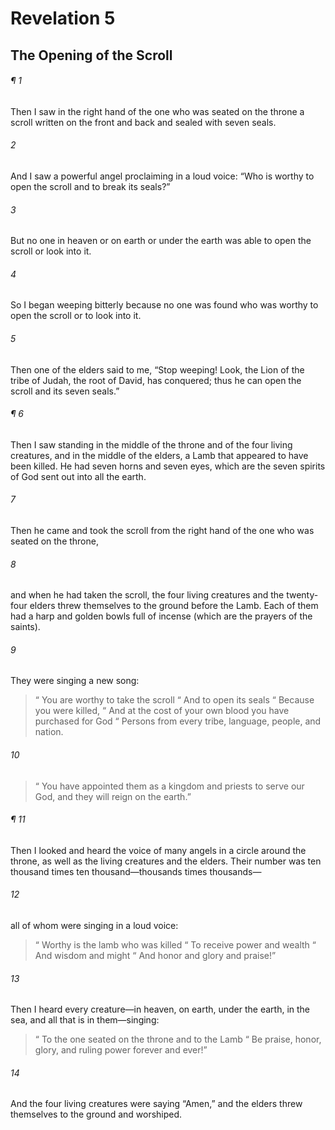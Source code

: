 # Revelation 5
## The Opening of the Scroll
###### ¶ 1
Then I saw in the right hand of the one who was seated on the throne a scroll written on the front and back and sealed with seven seals.
###### 2
And I saw a powerful angel proclaiming in a loud voice: “Who is worthy to open the scroll and to break its seals?”
###### 3
But no one in heaven or on earth or under the earth was able to open the scroll or look into it.
###### 4
So I began weeping bitterly because no one was found who was worthy to open the scroll or to look into it.
###### 5
Then one of the elders said to me, “Stop weeping! Look, the Lion of the tribe of Judah, the root of David, has conquered; thus he can open the scroll and its seven seals.”
###### ¶ 6
Then I saw standing in the middle of the throne and of the four living creatures, and in the middle of the elders, a Lamb that appeared to have been killed. He had seven horns and seven eyes, which are the seven spirits of God sent out into all the earth.
###### 7
Then he came and took the scroll from the right hand of the one who was seated on the throne,
###### 8
and when he had taken the scroll, the four living creatures and the twenty-four elders threw themselves to the ground before the Lamb. Each of them had a harp and golden bowls full of incense (which are the prayers of the saints).
###### 9
They were singing a new song:
>  “ You are worthy to take the scroll
>  “ And to open its seals
>  “ Because you were killed,
>  “ And at the cost of your own blood you have purchased for God
>  “ Persons from every tribe, language, people, and nation.
###### 10
>  “ You have appointed them as a kingdom and priests to serve our God, and they will reign on the earth.”
###### ¶ 11
Then I looked and heard the voice of many angels in a circle around the throne, as well as the living creatures and the elders. Their number was ten thousand times ten thousand—thousands times thousands—
###### 12
all of whom were singing in a loud voice:
>  “ Worthy is the lamb who was killed
>  “ To receive power and wealth
>  “ And wisdom and might
>  “ And honor and glory and praise!”
###### 13
Then I heard every creature—in heaven, on earth, under the earth, in the sea, and all that is in them—singing:
>  “ To the one seated on the throne and to the Lamb
>  “ Be praise, honor, glory, and ruling power forever and ever!”
###### 14
And the four living creatures were saying “Amen,” and the elders threw themselves to the ground and worshiped.

